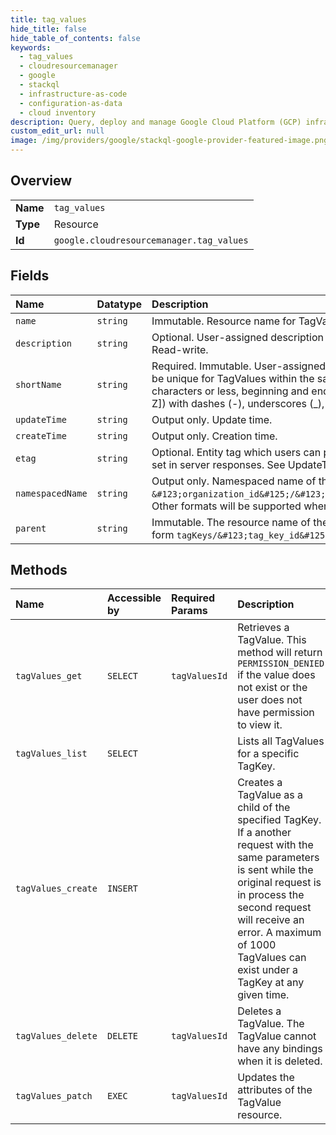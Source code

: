 ```yaml
---
title: tag_values
hide_title: false
hide_table_of_contents: false
keywords:
  - tag_values
  - cloudresourcemanager
  - google    
  - stackql
  - infrastructure-as-code
  - configuration-as-data
  - cloud inventory
description: Query, deploy and manage Google Cloud Platform (GCP) infrastructure and resources using SQL
custom_edit_url: null
image: /img/providers/google/stackql-google-provider-featured-image.png
---
```

  
    

## Overview
<table><tbody>
<tr><td><b>Name</b></td><td><code>tag_values</code></td></tr>
<tr><td><b>Type</b></td><td>Resource</td></tr>
<tr><td><b>Id</b></td><td><code>google.cloudresourcemanager.tag_values</code></td></tr>
</tbody></table>

## Fields
| Name | Datatype | Description |
|:-----|:---------|:------------|
| `name` | `string` | Immutable. Resource name for TagValue in the format `tagValues/456`. |
| `description` | `string` | Optional. User-assigned description of the TagValue. Must not exceed 256 characters. Read-write. |
| `shortName` | `string` | Required. Immutable. User-assigned short name for TagValue. The short name should be unique for TagValues within the same parent TagKey. The short name must be 63 characters or less, beginning and ending with an alphanumeric character ([a-z0-9A-Z]) with dashes (-), underscores (_), dots (.), and alphanumerics between. |
| `updateTime` | `string` | Output only. Update time. |
| `createTime` | `string` | Output only. Creation time. |
| `etag` | `string` | Optional. Entity tag which users can pass to prevent race conditions. This field is always set in server responses. See UpdateTagValueRequest for details. |
| `namespacedName` | `string` | Output only. Namespaced name of the TagValue. Now only supported in the format `&#123;organization_id&#125;/&#123;tag_key_short_name&#125;/&#123;short_name&#125;`. Other formats will be supported when we add non-org parented tags. |
| `parent` | `string` | Immutable. The resource name of the new TagValue's parent TagKey. Must be of the form `tagKeys/&#123;tag_key_id&#125;`. |
## Methods
| Name | Accessible by | Required Params | Description |
|:-----|:--------------|:----------------|:------------|
| `tagValues_get` | `SELECT` | `tagValuesId` | Retrieves a TagValue. This method will return `PERMISSION_DENIED` if the value does not exist or the user does not have permission to view it. |
| `tagValues_list` | `SELECT` |  | Lists all TagValues for a specific TagKey. |
| `tagValues_create` | `INSERT` |  | Creates a TagValue as a child of the specified TagKey. If a another request with the same parameters is sent while the original request is in process the second request will receive an error. A maximum of 1000 TagValues can exist under a TagKey at any given time. |
| `tagValues_delete` | `DELETE` | `tagValuesId` | Deletes a TagValue. The TagValue cannot have any bindings when it is deleted. |
| `tagValues_patch` | `EXEC` | `tagValuesId` | Updates the attributes of the TagValue resource. |
